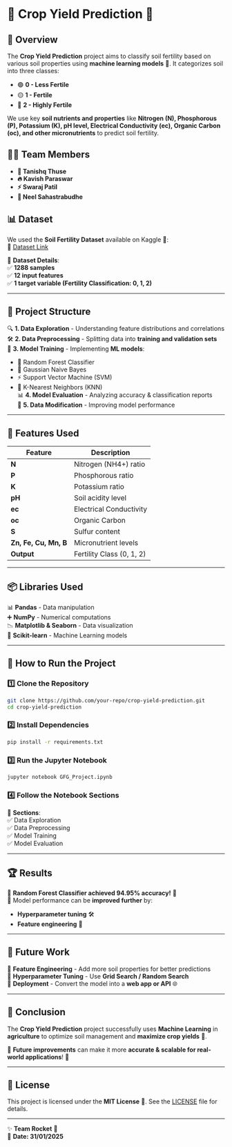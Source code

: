 # 🌾 Crop Yield Prediction 🌱  

## 🚀 Overview  
The **Crop Yield Prediction** project aims to classify soil fertility based on various soil properties using **machine learning models** 🤖. It categorizes soil into three classes:  
- 🟢 **0 - Less Fertile**  
- 🟡 **1 - Fertile**  
- 🔴 **2 - Highly Fertile**  

We use key **soil nutrients and properties** like **Nitrogen (N), Phosphorous (P), Potassium (K), pH level, Electrical Conductivity (ec), Organic Carbon (oc), and other micronutrients** to predict soil fertility.  

## 👨‍💻 Team Members  

- **🎯 Tanishq Thuse**  
- **🔥 Kavish Paraswar**  
- **⚡ Swaraj Patil**  
- **🚀 Neel Sahastrabudhe**  

## 📊 Dataset  
We used the **Soil Fertility Dataset** available on Kaggle 📂:  
🔗 [Dataset Link](https://www.kaggle.com/datasets/rahuljaiswalonkaggle/soil-fertility-dataset)  

📌 **Dataset Details**:  
✅ **1288 samples**  
✅ **12 input features**  
✅ **1 target variable (Fertility Classification: 0, 1, 2)**  

---

## 📂 Project Structure  
🔍 **1. Data Exploration** - Understanding feature distributions and correlations  
🛠 **2. Data Preprocessing** - Splitting data into **training and validation sets**  
🧠 **3. Model Training** - Implementing **ML models**:  
   - 🌳 Random Forest Classifier  
   - 🦠 Gaussian Naive Bayes  
   - ⚡ Support Vector Machine (SVM)  
   - 📍 K-Nearest Neighbors (KNN)  
📊 **4. Model Evaluation** - Analyzing accuracy & classification reports  
🔧 **5. Data Modification** - Improving model performance  

---

## 🔑 Features Used  
| Feature | Description |  
|---------|------------|  
| **N** | Nitrogen (NH4+) ratio |  
| **P** | Phosphorous ratio |  
| **K** | Potassium ratio |  
| **pH** | Soil acidity level |  
| **ec** | Electrical Conductivity |  
| **oc** | Organic Carbon |  
| **S** | Sulfur content |  
| **Zn, Fe, Cu, Mn, B** | Micronutrient levels |  
| **Output** | Fertility Class (0, 1, 2) |  

---

## 📦 Libraries Used  
📊 **Pandas** - Data manipulation  
➕ **NumPy** - Numerical computations  
📉 **Matplotlib & Seaborn** - Data visualization  
🤖 **Scikit-learn** - Machine Learning models  

---

## 🚀 How to Run the Project  

### 1️⃣ Clone the Repository  
```bash
git clone https://github.com/your-repo/crop-yield-prediction.git
cd crop-yield-prediction
```

### 2️⃣ Install Dependencies  
```bash
pip install -r requirements.txt
```

### 3️⃣ Run the Jupyter Notebook  
```bash
jupyter notebook GFG_Project.ipynb
```

### 4️⃣ Follow the Notebook Sections  
📌 **Sections**:  
✅ Data Exploration  
✅ Data Preprocessing  
✅ Model Training  
✅ Model Evaluation  

---

## 🏆 Results  
🎯 **Random Forest Classifier achieved 94.95% accuracy!** 🎯  
🔹 Model performance can be **improved further** by:  
   - **Hyperparameter tuning** 🛠  
   - **Feature engineering** 🧪  

---

## 🔮 Future Work  
📌 **Feature Engineering** - Add more soil properties for better predictions  
📌 **Hyperparameter Tuning** - Use **Grid Search / Random Search**  
📌 **Deployment** - Convert the model into a **web app or API** 🌐  

---

## 🏁 Conclusion  
The **Crop Yield Prediction** project successfully uses **Machine Learning** in **agriculture** to optimize soil management and **maximize crop yields** 🌾.  

🔬 **Future improvements** can make it more **accurate & scalable for real-world applications**! 🚀  

---

## 📜 License  

This project is licensed under the **MIT License** 📜. See the [LICENSE](LICENSE) file for details.  

---

✨ **Team Rocket** 🚀  
📅 **Date: 31/01/2025**  
